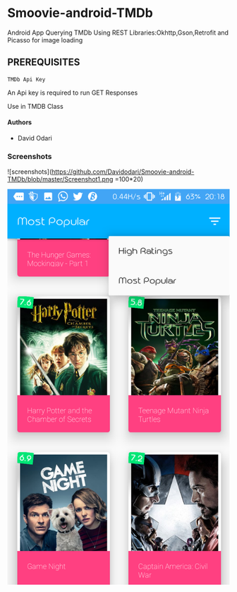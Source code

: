 # Smoovie-android-TMDb
Android App Querying TMDb Using REST Libraries:Okhttp,Gson,Retrofit and Picasso for image loading

## PREREQUISITES

```
TMDb Api Key
```

An Api key is required to run GET Responses

Use in TMDB Class

#### Authors

- David Odari


### Screenshots

![screenshots](https://github.com/Davidodari/Smoovie-android-TMDb/blob/master/Screenshot1.png =100*20)

![screenshots](https://github.com/Davidodari/Smoovie-android-TMDb/blob/master/Screenshot_5.png)
